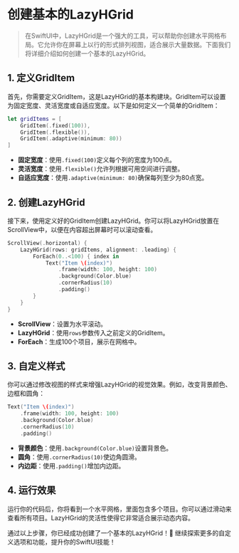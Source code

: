 ﻿# 创建基本的LazyHGrid

> 在SwiftUI中，LazyHGrid是一个强大的工具，可以帮助你创建水平网格布局。它允许你在屏幕上以行的形式排列视图，适合展示大量数据。下面我们将详细介绍如何创建一个基本的LazyHGrid。

## 1. 定义GridItem

首先，你需要定义GridItem，这是LazyHGrid的基本构建块。GridItem可以设置为固定宽度、灵活宽度或自适应宽度。以下是如何定义一个简单的GridItem：

```swift
let gridItems = [
    GridItem(.fixed(100)),
    GridItem(.flexible()),
    GridItem(.adaptive(minimum: 80))
]
```

- **固定宽度**：使用`.fixed(100)`定义每个列的宽度为100点。
- **灵活宽度**：使用`.flexible()`允许列根据可用空间进行调整。
- **自适应宽度**：使用`.adaptive(minimum: 80)`确保每列至少为80点宽。

## 2. 创建LazyHGrid

接下来，使用定义好的GridItem创建LazyHGrid。你可以将LazyHGrid放置在ScrollView中，以便在内容超出屏幕时可以滚动查看。

```swift
ScrollView(.horizontal) {
    LazyHGrid(rows: gridItems, alignment: .leading) {
        ForEach(0..<100) { index in
            Text("Item \(index)")
                .frame(width: 100, height: 100)
                .background(Color.blue)
                .cornerRadius(10)
                .padding()
        }
    }
}
```

- **ScrollView**：设置为水平滚动。
- **LazyHGrid**：使用`rows`参数传入之前定义的GridItem。
- **ForEach**：生成100个项目，展示在网格中。

## 3. 自定义样式

你可以通过修改视图的样式来增强LazyHGrid的视觉效果。例如，改变背景颜色、边框和圆角：

```swift
Text("Item \(index)")
    .frame(width: 100, height: 100)
    .background(Color.blue)
    .cornerRadius(10)
    .padding()
```

- **背景颜色**：使用`.background(Color.blue)`设置背景色。
- **圆角**：使用`.cornerRadius(10)`使边角圆滑。
- **内边距**：使用`.padding()`增加内边距。

## 4. 运行效果

运行你的代码后，你将看到一个水平网格，里面包含多个项目。你可以通过滑动来查看所有项目。LazyHGrid的灵活性使得它非常适合展示动态内容。

通过以上步骤，你已经成功创建了一个基本的LazyHGrid！🎉 继续探索更多的自定义选项和功能，提升你的SwiftUI技能！



